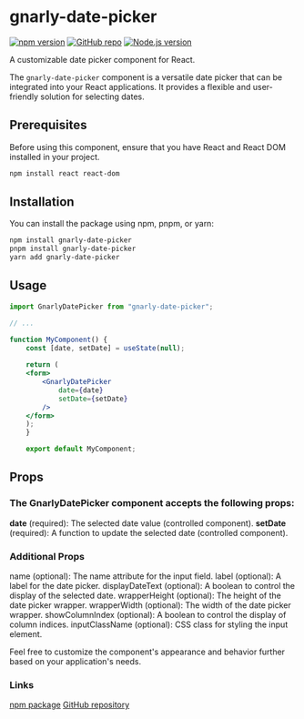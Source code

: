 # gnarly-date-picker

[![npm version](https://img.shields.io/npm/v/gnarly-date-picker.svg)](https://www.npmjs.com/package/gnarly-date-picker)
[![GitHub repo](https://img.shields.io/badge/GitHub-Repo-blue.svg)](https://github.com/your-github-username/gnarly-date-picker)
[![Node.js version](https://img.shields.io/badge/Node.js-16.14.2-green.svg)](https://nodejs.org/)

A customizable date picker component for React.

The `gnarly-date-picker` component is a versatile date picker that can be integrated into your React applications. It provides a flexible and user-friendly solution for selecting dates.

## Prerequisites

Before using this component, ensure that you have React and React DOM installed in your project.

```bash
npm install react react-dom
```

## Installation

You can install the package using npm, pnpm, or yarn:

```bash
npm install gnarly-date-picker
pnpm install gnarly-date-picker
yarn add gnarly-date-picker
```

## Usage

```jsx
import GnarlyDatePicker from "gnarly-date-picker";

// ...

function MyComponent() {
    const [date, setDate] = useState(null);
    
    return (
    <form>
        <GnarlyDatePicker
            date={date} 
            setDate={setDate}
        />
    </form>
    );
    }

    export default MyComponent;
```

## Props

### The GnarlyDatePicker component accepts the following props:

**date** (required): The selected date value (controlled component).
**setDate** (required): A function to update the selected date (controlled component).

### Additional Props

name (optional): The name attribute for the input field.
label (optional): A label for the date picker.
displayDateText (optional): A boolean to control the display of the selected date.
wrapperHeight (optional): The height of the date picker wrapper.
wrapperWidth (optional): The width of the date picker wrapper.
showColumnIndex (optional): A boolean to control the display of column indices.
inputClassName (optional): CSS class for styling the input element.

Feel free to customize the component's appearance and behavior further based on your application's needs.

### Links

[npm package](https://www.npmjs.com/package/gnarly-date-picker)
[GitHub repository](https://github.com/davidbarbi3r/gnarly-date-picker)